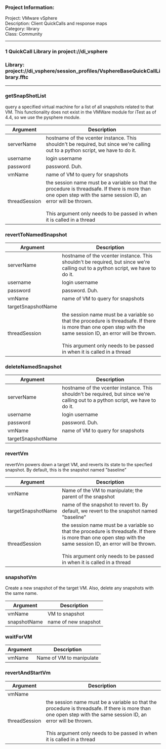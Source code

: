 ### Project Information:
Project: VMware vSphere  
Description: Client QuickCalls and response maps  
Category: library  
Class: Community  
  
___
### 1 QuickCall Library in project://di_vsphere
### Library: project://di_vsphere/session_profiles/VsphereBaseQuickCallLibrary.fftc
___
### getSnapShotList
query a specified virtual machine for a list of all snapshots related to that VM.  This functionality does not exist in the VMWare module for iTest as of 4.4, so we use the pysphere module.

Argument | Description
------------ | -------------
serverName | hostname of the vcenter instance.  This shouldn't be required, but since we're calling out to a python script, we have to do it.
username | login username
password | password.  Duh.
vmName | name of VM to query for snapshots
threadSession | the session name must be a variable so that the procedure is threadsafe.  If there is more than one open step with the same session ID, an error will be thrown.<br><br>This argument only needs to be passed in when it is called in a thread
### revertToNamedSnapshot

Argument | Description
------------ | -------------
serverName | hostname of the vcenter instance.  This shouldn't be required, but since we're calling out to a python script, we have to do it.
username | login username
password | password.  Duh.
vmName | name of VM to query for snapshots
targetSnapshotName | 
threadSession | the session name must be a variable so that the procedure is threadsafe.  If there is more than one open step with the same session ID, an error will be thrown.<br><br>This argument only needs to be passed in when it is called in a thread
### deleteNamedSnapshot

Argument | Description
------------ | -------------
serverName | hostname of the vcenter instance.  This shouldn't be required, but since we're calling out to a python script, we have to do it.
username | login username
password | password.  Duh.
vmName | name of VM to query for snapshots
targetSnapshotName | 
### revertVm
revertVm powers down a target VM, and reverts its state to the specfied snapshot.  By default, this is the snapshot named "baseline"

Argument | Description
------------ | -------------
vmName | Name of the VM to manipulate; the parent of the snapshot
targetSnapshotName | name of the snapshot to revert to.  By default, we revert to the snapshot named "baseline"
threadSession | the session name must be a variable so that the procedure is threadsafe.  If there is more than one open step with the same session ID, an error will be thrown.<br><br>This argument only needs to be passed in when it is called in a thread
### snapshotVm
Create a new snapshot of the target VM.  Also, delete any snapshots with the same name.

Argument | Description
------------ | -------------
vmName | VM to snapshot
snapshotName | name of new snapshot
### waitForVM

Argument | Description
------------ | -------------
vmName | Name of VM to manipulate
### revertAndStartVm

Argument | Description
------------ | -------------
vmName | 
threadSession | the session name must be a variable so that the procedure is threadsafe.  If there is more than one open step with the same session ID, an error will be thrown.<br><br>This argument only needs to be passed in when it is called in a thread
